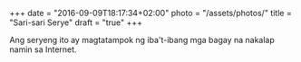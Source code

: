 +++
date = "2016-09-09T18:17:34+02:00"
photo = "/assets/photos/"
title = "Sari-sari Serye"
draft = "true"
+++

Ang seryeng ito ay magtatampok ng iba't-ibang mga bagay na nakalap namin sa Internet. 



